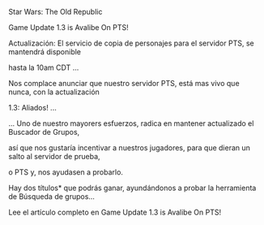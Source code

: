 
Star Wars: The Old Republic


 Game Update 1.3 is Avalibe On PTS! 


Actualización: El servicio de copia de personajes para el servidor PTS, se mantendrá disponible

hasta la 10am CDT ...


Nos complace anunciar que nuestro servidor PTS, está mas vivo que nunca, con la actualización

1.3: Aliados! ...

... Uno de nuestro mayorers esfuerzos, radica en mantener actualizado el Buscador de  Grupos,

así que nos gustaría incentivar a nuestros jugadores, para que dieran un salto al servidor de prueba,

o PTS y, nos ayudasen a probarlo.

Hay dos títulos* que podrás ganar, ayundándonos a probar la herramienta de Búsqueda de grupos...


Lee el artículo completo en Game Update 1.3 is Avalibe On PTS! 
